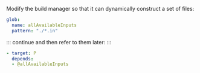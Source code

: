Modify the build manager so that it can dynamically construct a set of files:

```yml
glob:
  name: allAvailableInputs
  pattern: "./*.in"
```

::: continue
and then refer to them later:
:::

```yml
- target: P
  depends:
  - @allAvailableInputs
```
